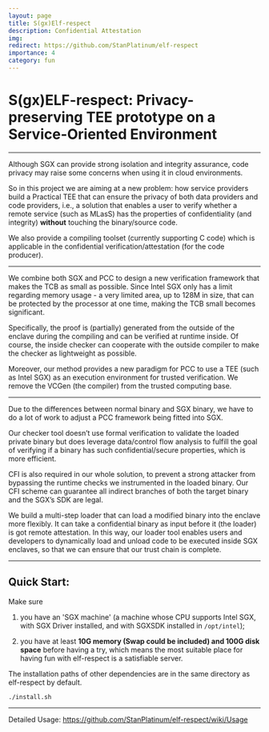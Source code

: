 ```yaml
---
layout: page
title: S(gx)Elf-respect
description: Confidential Attestation
img:
redirect: https://github.com/StanPlatinum/elf-respect
importance: 4
category: fun
---
```


# S(gx)ELF-respect: Privacy-preserving TEE prototype on a Service-Oriented Environment

***

Although SGX can provide strong isolation and integrity assurance, code privacy may raise some concerns when using it in cloud environments.

So in this project we are aiming at a new problem: how service providers build a Practical TEE that can ensure the privacy of both data providers and code providers, i.e., a solution that enables a user to verify whether a remote service (such as MLasS) has the properties of confidentiality (and integrity) **without** touching the binary/source code.

We also provide a compiling toolset (currently supporting C code) which is applicable in the confidential verification/attestation (for the code producer).

***

We combine both SGX and PCC to design a new verification framework that makes the TCB as small as possible. Since Intel SGX only has a limit regarding memory usage - a very limited area, up to 128M in size, that can be protected by the processor at one time, making the TCB small becomes significant.

Specifically, the proof is (partially) generated from the outside of the enclave during the compiling and can be verified at runtime inside. Of course, the inside checker can cooperate with the outside compiler to make the checker as lightweight as possible.

Moreover, our method provides a new paradigm for PCC to use a TEE (such as Intel SGX) as an execution environment for trusted verification. We remove the VCGen (the compiler) from the trusted computing base. 

***

Due to the differences between normal binary and SGX binary, we have to do a lot of work to adjust a PCC framework being fitted into SGX.

Our checker tool doesn’t use formal verification to validate the loaded private binary but does leverage data/control flow analysis to fulfill the goal of verifying if a binary has such confidential/secure properties, which is more efficient.

CFI is also required in our whole solution, to prevent a strong attacker from bypassing the runtime checks we instrumented in the loaded binary. Our CFI scheme can guarantee all indirect branches of both the target binary and the SGX’s SDK are legal. 

We build a multi-step loader that can load a modified binary into the enclave more flexibly. It can take a confidential binary as input before it (the loader) is got remote attestation. In this way, our loader tool enables users and developers to dynamically load and unload code to be executed inside SGX enclaves, so that we can ensure that our trust chain is complete.

***

## Quick Start:

Make sure 

1) you have an 'SGX machine' (a machine whose CPU supports Intel SGX, with SGX Driver installed, and with SGXSDK installed in `/opt/intel`); 

2) you have at least **10G memory (Swap could be included) and 100G disk space** before having a try, which means the most suitable place for having fun with elf-respect is a satisfiable server.

The installation paths of other dependencies are in the same directory as elf-respect by default.

```
./install.sh
```
***

Detailed Usage: https://github.com/StanPlatinum/elf-respect/wiki/Usage

